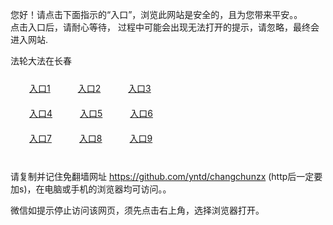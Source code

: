 您好！请点击下面指示的“入口”，浏览此网站是安全的，且为您带来平安。。 <br/>
点击入口后，请耐心等待， 过程中可能会出现无法打开的提示，请忽略，最终会进入网站. </br>

法轮大法在长春<br/>
<div style="padding:10px"><a style="margin:20px" target="_blank" href="https://dccvs4ums002y.cloudfront.net/2Qpsp?tjgyzba" id="ccLink1" rel="nofollow">入口1</a> <a target="_blank" style="margin:20px" href="https://d2zb5nxsaiv8jy.cloudfront.net/2Qpsp?rdxuoim" id="ccLink2" rel="nofollow">入口2</a> <a style="margin:20px" target="_blank" href="https://dykcipmjjcclp.cloudfront.net/2Qpsp?reukvmy" id="ccLink3" rel="nofollow">入口3</a></div>

<div style="padding:10px" ><a style="margin:20px" target="_blank" href="https://dccvs4ums002y.cloudfront.net/2Qpsp?tjgyzba" id="ccLink4" rel="nofollow">入口4</a> <a style="margin:20px" href="https://d2zb5nxsaiv8jy.cloudfront.net/2Qpsp?rdxuoim" target="_blank" id="ccLink5" rel="nofollow">入口5</a> <a style="margin:20px" href="https://dykcipmjjcclp.cloudfront.net/2Qpsp?reukvmy" target="_blank" id="ccLink6" rel="nofollow">入口6</a></div>

<div style="padding:10px"><a style="margin:20px" target="_blank" href="https://dccvs4ums002y.cloudfront.net/2Qpsp?tjgyzba" id="ccLink7" rel="nofollow">入口7</a> <a style="margin:20px" href="https://d2zb5nxsaiv8jy.cloudfront.net/2Qpsp?rdxuoim" target="_blank" id="ccLink8" rel="nofollow">入口8</a> <a style="margin:20px" target="_blank" href="https://dykcipmjjcclp.cloudfront.net/2Qpsp?reukvmy" id="ccLink9" rel="nofollow">入口9</a></div>

<br/>



请复制并记住免翻墙网址 https://github.com/yntd/changchunzx (http后一定要加s)，在电脑或手机的浏览器均可访问。。<br/>

微信如提示停止访问该网页，须先点击右上角，选择浏览器打开。
